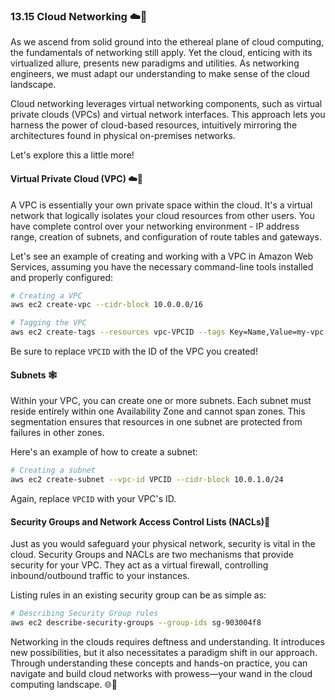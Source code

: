 ### 13.15 Cloud Networking ☁️🔮

As we ascend from solid ground into the ethereal plane of cloud computing, the fundamentals of networking still apply. Yet the cloud, enticing with its virtualized allure, presents new paradigms and utilities. As networking engineers, we must adapt our understanding to make sense of the cloud landscape. 

Cloud networking leverages virtual networking components, such as virtual private clouds (VPCs) and virtual network interfaces. This approach lets you harness the power of cloud-based resources, intuitively mirroring the architectures found in physical on-premises networks. 

Let's explore this a little more!

#### Virtual Private Cloud (VPC) ☁️🏰

A VPC is essentially your own private space within the cloud. It's a virtual network that logically isolates your cloud resources from other users. You have complete control over your networking environment - IP address range, creation of subnets, and configuration of route tables and gateways. 

Let's see an example of creating and working with a VPC in Amazon Web Services, assuming you have the necessary command-line tools installed and properly configured:

```bash
# Creating a VPC
aws ec2 create-vpc --cidr-block 10.0.0.0/16

# Tagging the VPC 
aws ec2 create-tags --resources vpc-VPCID --tags Key=Name,Value=my-vpc
```

Be sure to replace `VPCID` with the ID of the VPC you created!

#### Subnets 🕸️

Within your VPC, you can create one or more subnets. Each subnet must reside entirely within one Availability Zone and cannot span zones. This segmentation ensures that resources in one subnet are protected from failures in other zones.

Here's an example of how to create a subnet:

```bash
# Creating a subnet
aws ec2 create-subnet --vpc-id VPCID --cidr-block 10.0.1.0/24
```

Again, replace `VPCID` with your VPC's ID.

#### Security Groups and Network Access Control Lists (NACLs)🔐

Just as you would safeguard your physical network, security is vital in the cloud. Security Groups and NACLs are two mechanisms that provide security for your VPC. They act as a virtual firewall, controlling inbound/outbound traffic to your instances.

Listing rules in an existing security group can be as simple as:

```bash
# Describing Security Group rules
aws ec2 describe-security-groups --group-ids sg-903004f8
```

Networking in the clouds requires deftness and understanding. It introduces new possibilities, but it also necessitates a paradigm shift in our approach. Through understanding these concepts and hands-on practice, you can navigate and build cloud networks with prowess—your wand in the cloud computing landscape. 🌐🔮